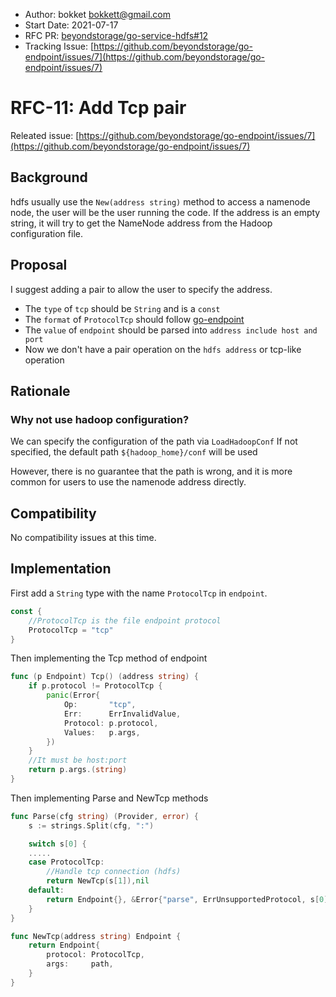 - Author: bokket  [bokkett@gmail.com](mailto:bokkett@gmail.com)
- Start Date: 2021-07-17
- RFC PR: [beyondstorage/go-service-hdfs#12](https://github.com/beyondstorage/go-service-hdfs/pull/12)
- Tracking Issue: [https://github.com/beyondstorage/go-endpoint/issues/7](https://github.com/beyondstorage/go-endpoint/issues/7)

# RFC-11: Add Tcp pair

Releated issue: [https://github.com/beyondstorage/go-endpoint/issues/7](https://github.com/beyondstorage/go-endpoint/issues/7)

## Background

hdfs usually use the `New(address string)` method to access a namenode node, the user will be the user running the code. If the address is an empty string, it will try to get the NameNode address from the Hadoop configuration file.

## Proposal

I suggest adding a pair to allow the user to specify the address.

- The `type` of `tcp` should be `String` and is a `const`
- The `format` of `ProtocolTcp` should follow  [go-endpoint](https://github.com/beyondstorage/go-endpoint/blob/master/README.md)
- The `value` of `endpoint` should be parsed into `address include host and port`
- Now we don't have a pair operation on the `hdfs address` or tcp-like operation

## Rationale

### Why not use hadoop configuration?

We can specify the configuration of the path via `LoadHadoopConf`
If not specified, the default path `${hadoop_home}/conf` will be used

However, there is no guarantee that the path is wrong, and it is more common for users to use the namenode address directly.

## Compatibility

No compatibility issues at this time.

## Implementation

First add a  `String` type with the name `ProtocolTcp` in `endpoint`. 

```go
const {
    //ProtocolTcp is the file endpoint protocol
    ProtocolTcp = "tcp"
}
```

Then implementing the Tcp method of endpoint

```go
func (p Endpoint) Tcp() (address string) {
	if p.protocol != ProtocolTcp {
		panic(Error{
			Op:       "tcp",
			Err:      ErrInvalidValue,
			Protocol: p.protocol,
			Values:   p.args,
		})
	}
    //It must be host:port
    return p.args.(string)
}
```

Then implementing Parse and NewTcp methods

```go
func Parse(cfg string) (Provider, error) {
	s := strings.Split(cfg, ":")

	switch s[0] {
	.....
	case ProtocolTcp:
        //Handle tcp connection (hdfs)
        return NewTcp(s[1]),nil
	default:
		return Endpoint{}, &Error{"parse", ErrUnsupportedProtocol, s[0], nil}
	}
}
```

```go
func NewTcp(address string) Endpoint {
    return Endpoint{
		protocol: ProtocolTcp,
		args:     path,
	}
}
```